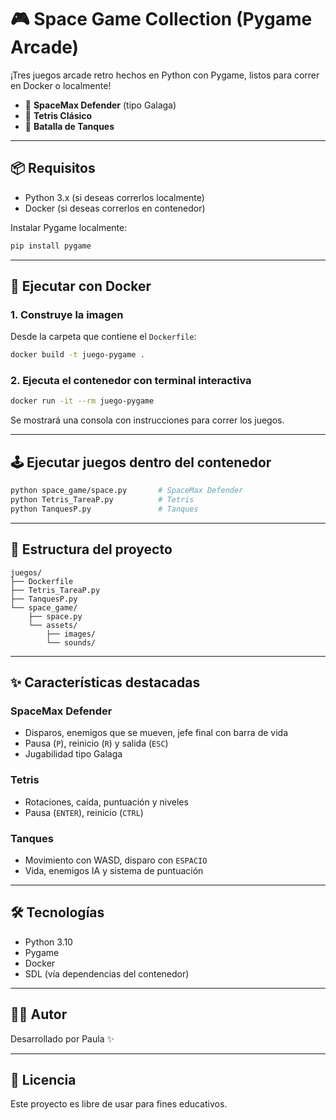# 🎮 Space Game Collection (Pygame Arcade)

¡Tres juegos arcade retro hechos en Python con Pygame, listos para correr en Docker o localmente!

- 🚀 **SpaceMax Defender** (tipo Galaga)
- 🧱 **Tetris Clásico**
- 🔫 **Batalla de Tanques**

---

## 📦 Requisitos

- Python 3.x (si deseas correrlos localmente)
- Docker (si deseas correrlos en contenedor)

Instalar Pygame localmente:
```bash
pip install pygame
```

---

## 🚀 Ejecutar con Docker

### 1. Construye la imagen
Desde la carpeta que contiene el `Dockerfile`:
```bash
docker build -t juego-pygame .
```

### 2. Ejecuta el contenedor con terminal interactiva
```bash
docker run -it --rm juego-pygame
```

Se mostrará una consola con instrucciones para correr los juegos.

---

## 🕹️ Ejecutar juegos dentro del contenedor
```bash
python space_game/space.py       # SpaceMax Defender
python Tetris_TareaP.py          # Tetris
python TanquesP.py               # Tanques
```

---

## 📁 Estructura del proyecto
```
juegos/
├── Dockerfile
├── Tetris_TareaP.py
├── TanquesP.py
└── space_game/
    ├── space.py
    └── assets/
        ├── images/
        └── sounds/
```

---

## ✨ Características destacadas

### SpaceMax Defender
- Disparos, enemigos que se mueven, jefe final con barra de vida
- Pausa (`P`), reinicio (`R`) y salida (`ESC`)
- Jugabilidad tipo Galaga

### Tetris
- Rotaciones, caída, puntuación y niveles
- Pausa (`ENTER`), reinicio (`CTRL`)

### Tanques
- Movimiento con WASD, disparo con `ESPACIO`
- Vida, enemigos IA y sistema de puntuación

---

## 🛠️ Tecnologías

- Python 3.10
- Pygame
- Docker
- SDL (vía dependencias del contenedor)

---

## 🧑‍💻 Autor

Desarrollado por Paula ✨

---

## 📜 Licencia

Este proyecto es libre de usar para fines educativos.
